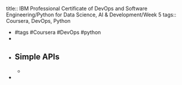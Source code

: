 title:: IBM Professional Certificate of DevOps and Software Engineering/Python for Data Science, AI & Development/Week 5
tags:: Coursera, DevOps, Python

- #tags #Coursera #DevOps #python
-
- ## Simple APIs
	-
-